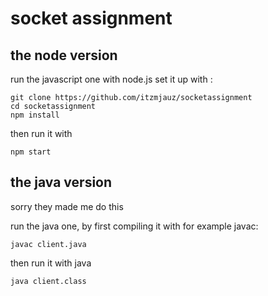 
socket assignment
========================

the node version
-------------------------
run the javascript one with node.js
set it up with :
```
git clone https://github.com/itzmjauz/socketassignment
cd socketassignment
npm install
```
then run it with
```
npm start
```

the java version
---------------------------
sorry they made me do this

run the java one, by first compiling it with for example javac:
```
javac client.java
```
then run it with java
```
java client.class
```
